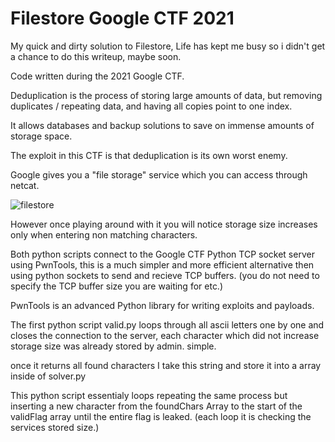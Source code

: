 # Filestore   Google CTF 2021
My quick and dirty solution to Filestore, Life has kept me busy so i didn't get a chance to do this writeup, maybe soon.

Code written during the 2021 Google CTF.

Deduplication is the process of storing large amounts of data, but removing duplicates / repeating data, and having all copies point to one index.

It allows databases and backup solutions to save on immense amounts of storage space.

The exploit in this CTF is that deduplication is its own worst enemy.

Google gives you a "file storage" service which you can access through netcat.

![filestore](https://user-images.githubusercontent.com/6278490/148488468-09e21255-5e94-4bbb-a8c0-fbe6b318ef88.JPG)


However once playing around with it you will notice storage size increases only when entering non matching characters.

Both python scripts connect to the Google CTF Python TCP socket server using PwnTools, this is a much simpler and more efficient alternative then using python sockets to send and recieve TCP buffers. (you do not need to specify the TCP buffer size you are waiting for etc.)


PwnTools is an advanced Python library for writing exploits and payloads.

The first python script valid.py loops through all ascii letters one by one and closes the connection to the server, each character which did not increase storage size was already stored by admin. simple.

once it returns all found characters I take this string and store it into a array inside of solver.py

This python script essentialy loops repeating the same process but inserting a new character from the foundChars Array to the start of the validFlag array until the entire flag is leaked. (each loop it is checking the services stored size.)
